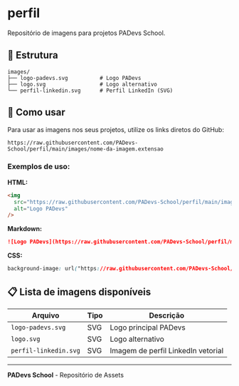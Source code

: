# perfil

Repositório de imagens para projetos PADevs School.

## 📁 Estrutura

```
images/
├── logo-padevs.svg          # Logo PADevs
├── logo.svg                 # Logo alternativo
└── perfil-linkedin.svg      # Perfil LinkedIn (SVG)
```

## 🔗 Como usar

Para usar as imagens nos seus projetos, utilize os links diretos do GitHub:

```
https://raw.githubusercontent.com/PADevs-School/perfil/main/images/nome-da-imagem.extensao
```

### Exemplos de uso:

**HTML:**

```html
<img
  src="https://raw.githubusercontent.com/PADevs-School/perfil/main/images/logo-padevs.svg"
  alt="Logo PADevs"
/>
```

**Markdown:**

```markdown
![Logo PADevs](https://raw.githubusercontent.com/PADevs-School/perfil/main/images/logo-padevs.svg)
```

**CSS:**

```css
background-image: url("https://raw.githubusercontent.com/PADevs-School/perfil/main/images/logo-padevs.svg");
```

## 📋 Lista de imagens disponíveis

| Arquivo                  | Tipo | Descrição                          |
| ------------------------ | ---- | ---------------------------------- |
| `logo-padevs.svg`        | SVG  | Logo principal PADevs              |
| `logo.svg`               | SVG  | Logo alternativo                   |
| `perfil-linkedin.svg`    | SVG  | Imagem de perfil LinkedIn vetorial |

---

**PADevs School** - Repositório de Assets
